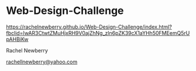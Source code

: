 # Web-Design-Challenge


https://rachelnewberry.github.io/Web-Design-Challenge/index.html?fbclid=IwAR3CtwtZMuHjxRH9V0ajZhNg_zln6pZK39cX1aYHh50FMEemQ5rUpAHBiKw



Rachel Newberry

rachellnewberry@yahoo.com

